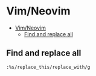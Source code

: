 # Vim/Neovim
<!--ts-->
* [Vim/Neovim](vim.md#vimneovim)
   * [Find and replace all](vim.md#find-and-replace-all)

<!-- Added by: runner, at: Mon Oct  4 10:33:25 UTC 2021 -->

<!--te-->

## Find and replace all
```vim
:%s/replace_this/replace_with/g
```
